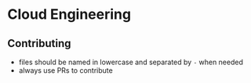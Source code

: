 # Cloud Engineering

## Contributing

- files should be named in lowercase and separated by `-` when needed
- always use PRs to contribute
